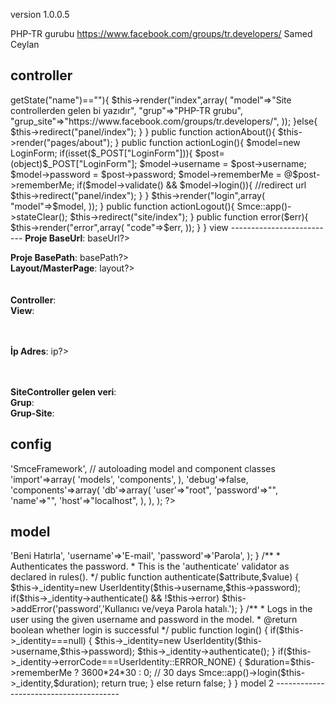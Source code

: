 version 1.0.0.5

PHP-TR gurubu https://www.facebook.com/groups/tr.developers/
Samed Ceylan

controller
--------------------------
<?php

class SiteController extends \SmceFramework\Smcontroller
{
	
	public $layout='//layouts/column1';


	public function actionIndex(){
		if(Smce::app()->getState("name")==""){
			 
			 $this->render("index",array(
				"model"=>"Site controllerden gelen bi yazıdır",
				"grup"=>"PHP-TR grubu",
				"grup_site"=>"https://www.facebook.com/groups/tr.developers/",
			 ));
			 
		}else{
			$this->redirect("panel/index");
		}
	}
	
	
	public function actionAbout(){
	
		 $this->render("pages/about");
	}
	
	public function actionLogin(){
		$model=new LoginForm;
		
		if(isset($_POST["LoginForm"])){
			$post=(object)$_POST["LoginForm"];
			
			
			$model->username	=	$post->username;
			$model->password	=	$post->password;
			$model->rememberMe	=	@$post->rememberMe;
			
			if($model->validate() && $model->login()){
				
				//redirect url
				$this->redirect("panel/index");
				
			}
		}
		
		$this->render("login",array(
		 	"model"=>$model,
		 ));
		
	}
	
	public function actionLogout(){
		Smce::app()->stateClear();
		$this->redirect("site/index");
	}
	
	
	public function error($err){
		 
		 $this->render("error",array(
		 	"code"=>$err,
		 ));
	}
}

view
--------------------------
<b>Proje BaseUrl</b>: <?PHP echo Smce::app()->baseUrl?> <br />
<b>Proje BasePath</b>: <?PHP echo Smce::app()->basePath?><br />
<b>Layout/MasterPage</b>: <?PHP echo $this->layout?>
<br />
<br />
<br />
<b>Controller</b>: <?PHP echo BASE_CONTROLLER?><br />
<b>View</b>: <?PHP echo BASE_VIEW?>
<br />
<br />
<br />

<b>İp Adres</b>: <?PHP echo Smce::app()->ip?><br />
<br />
<br />

<b>SiteController gelen veri</b>: <?PHP echo $model?><br />
<b>Grup</b>: <?PHP echo $grup?>	<br />
<b>Grup-Site</b>: <?PHP echo $grup_site?>	<br />




config
--------------
	
<?php
	
  
return array(
	'name'=>'SmceFramework',
	
	// autoloading model and component classes
	'import'=>array(
		'models',
		'components',
	),
	
	'debug'=>false,
	
	'components'=>array(
		'db'=>array(
			'user'=>"root",
			'password'=>"",
			'name'=>"",
			'host'=>"localhost",
		),
	),
);


?>
	
	
model
---------------
	
<?php

/**
 * LoginForm class.
 * user login form data. It is used by the 'login' action of 'SiteController'.
 */
 
class LoginForm extends \SmLib\SMFormModel
{
	public $username;
	public $password;
	public $rememberMe;

	private $_identity;

	/**
	 * Declares the validation rules.
	 * The rules state that username and password are required,
	 * and password needs to be authenticated.
	 */
	public function rules()
	{
		return array(
			// username and password are required
			array('username, password', 'required'),
			// rememberMe needs to be a boolean
			array('rememberMe', 'boolean'),
			// password needs to be authenticated
			array('password', "after", 'authenticate'),//array('password', false, 'authenticate'),
		);
	}

	/**
	 * Declares attribute labels.
	 */
	public function attributeLabels()
	{
		return array(
			'rememberMe'=>'Beni Hatırla',
			'username'=>'E-mail',
			'password'=>'Parola',
		);
	}

	/**
	 * Authenticates the password.
	 * This is the 'authenticate' validator as declared in rules().
	 */
	public function authenticate($attribute,$value)
	{
		
		$this->_identity=new UserIdentity($this->username,$this->password);
		
		if($this->_identity->authenticate() && !$this->error)
			$this->addError('password','Kullanıcı ve/veya Parola hatalı.');
	
	}

	/**
	 * Logs in the user using the given username and password in the model.
	 * @return boolean whether login is successful
	 */
	public function login()
	{
		if($this->_identity===null)
		{
			$this->_identity=new UserIdentity($this->username,$this->password);
			$this->_identity->authenticate();
		}
		if($this->_identity->errorCode===UserIdentity::ERROR_NONE)
		{
			$duration=$this->rememberMe ? 3600*24*30 : 0; // 30 days
			Smce::app()->login($this->_identity,$duration);
			return true;
		}
		else
			return false;
	}
}

model 2
---------------------------------------
<?php

class UsersModel{ 


	public function __construct(){
		DB::$error_handler = false;
		DB::$throw_exception_on_error = true;
	}
	
	public function create($array){
		  //insert
		  $query=DB::insert('users',$array);
		 
	}
	
	public function update($array){
		
	     //update
		  $query=DB::update('users', $array, "userID=%s", $array["userID"]);
		
	}
	
	
	public function admin(){
		 //select
		 $query=DB::query("SELECT * FROM agencies");
		  
	}

}
